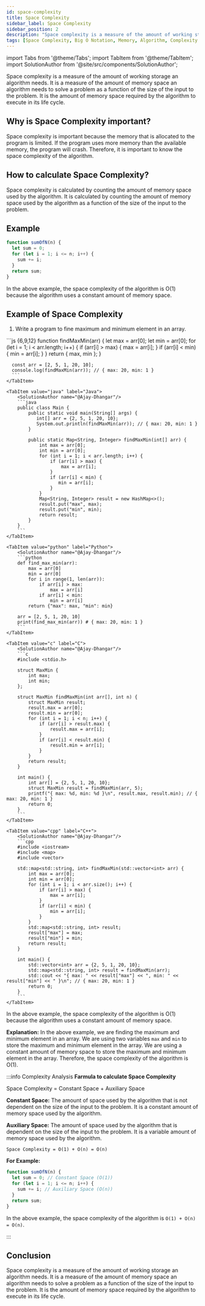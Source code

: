 ```yaml
---
id: space-complexity
title: Space Complexity
sidebar_label: Space Complexity
sidebar_position: 2
description: "Space complexity is a measure of the amount of working storage an algorithm needs. It is a measure of the amount of memory space an algorithm needs to solve a problem as a function of the size of the input to the problem. It is the amount of memory space required by the algorithm to execute in its life cycle."
tags: [Space Complexity, Big O Notation, Memory, Algorithm, Complexity Analysis, Data Structure, DSA, JavaScript, Java, Python, C, C++, Space Complexity Example, Space Complexity Calculation, Space Complexity Analysis, Space Complexity Explanation, Space Complexity Conclusion, Space Complexity Importance, Space Complexity Formula, Space Complexity Constant Space, Space Complexity Auxiliary Space, Space Complexity Example, Space Complexity Program, Space Complexity Code]
---
```


import Tabs from '@theme/Tabs';
import TabItem from '@theme/TabItem';
import SolutionAuthor from '@site/src/components/SolutionAuthor';

Space complexity is a measure of the amount of working storage an algorithm needs. It is a measure of the amount of memory space an algorithm needs to solve a problem as a function of the size of the input to the problem. It is the amount of memory space required by the algorithm to execute in its life cycle.

## Why is Space Complexity important?

Space complexity is important because the memory that is allocated to the program is limited. If the program uses more memory than the available memory, the program will crash. Therefore, it is important to know the space complexity of the algorithm.

## How to calculate Space Complexity?

Space complexity is calculated by counting the amount of memory space used by the algorithm. It is calculated by counting the amount of memory space used by the algorithm as a function of the size of the input to the problem.

## Example

```js title="Space Complexity"
function sumOfN(n) {
  let sum = 0;
  for (let i = 1; i <= n; i++) {
    sum += i;
  }
  return sum;
}
```

In the above example, the space complexity of the algorithm is O(1) because the algorithm uses a constant amount of memory space.

## Example of Space Complexity

1. Write a program to fine maximum and minimum element in an array.

<Tabs>
    <TabItem value="js" label="JavaScipt" default>
      <SolutionAuthor name="@Ajay-Dhangar"/>
      ```js {6,9,12}
      function findMaxMin(arr) {
        let max = arr[0];
        let min = arr[0];
        for (let i = 1; i < arr.length; i++) {
          if (arr[i] > max) {
            max = arr[i];
          }
          if (arr[i] < min) {
            min = arr[i];
          }
        }
        return { max, min };
      }

      const arr = [2, 5, 1, 20, 10];
      console.log(findMaxMin(arr)); // { max: 20, min: 1 }
      ```   
    </TabItem>

    <TabItem value="java" label="Java">
        <SolutionAuthor name="@Ajay-Dhangar"/>
        ```java
        public class Main {
            public static void main(String[] args) {
               int[] arr = {2, 5, 1, 20, 10};
               System.out.println(findMaxMin(arr)); // { max: 20, min: 1 }
            }
    
            public static Map<String, Integer> findMaxMin(int[] arr) {
                int max = arr[0];
                int min = arr[0];
                for (int i = 1; i < arr.length; i++) {
                    if (arr[i] > max) {
                        max = arr[i];
                    }
                    if (arr[i] < min) {
                       min = arr[i];
                    }
                }
                Map<String, Integer> result = new HashMap<>();
                result.put("max", max);
                result.put("min", min);
                return result;
            }
        }
        ```
    </TabItem>

    <TabItem value="python" label="Python">
        <SolutionAuthor name="@Ajay-Dhangar"/>
        ```python
        def find_max_min(arr):
            max = arr[0]
            min = arr[0]
            for i in range(1, len(arr)):
                if arr[i] > max:
                    max = arr[i]
                if arr[i] < min:
                    min = arr[i]
            return {"max": max, "min": min}

        arr = [2, 5, 1, 20, 10]
        print(find_max_min(arr)) # { max: 20, min: 1 }
        ```
    </TabItem>

    <TabItem value="c" label="C">
        <SolutionAuthor name="@Ajay-Dhangar"/>
        ```c
        #include <stdio.h>

        struct MaxMin {
            int max;
            int min;
        };

        struct MaxMin findMaxMin(int arr[], int n) {
            struct MaxMin result;
            result.max = arr[0];
            result.min = arr[0];
            for (int i = 1; i < n; i++) {
                if (arr[i] > result.max) {
                    result.max = arr[i];
                }
                if (arr[i] < result.min) {
                    result.min = arr[i];
                }
            }
            return result;
        }

        int main() {
            int arr[] = {2, 5, 1, 20, 10};
            struct MaxMin result = findMaxMin(arr, 5);
            printf("{ max: %d, min: %d }\n", result.max, result.min); // { max: 20, min: 1 }
            return 0;
        }
        ```
    </TabItem>

    <TabItem value="cpp" label="C++">
        <SolutionAuthor name="@Ajay-Dhangar"/>
        ```cpp
        #include <iostream>
        #include <map>
        #include <vector>

        std::map<std::string, int> findMaxMin(std::vector<int> arr) {
            int max = arr[0];
            int min = arr[0];
            for (int i = 1; i < arr.size(); i++) {
                if (arr[i] > max) {
                    max = arr[i];
                }
                if (arr[i] < min) {
                    min = arr[i];
                }
            }
            std::map<std::string, int> result;
            result["max"] = max;
            result["min"] = min;
            return result;
        }

        int main() {
            std::vector<int> arr = {2, 5, 1, 20, 10};
            std::map<std::string, int> result = findMaxMin(arr);
            std::cout << "{ max: " << result["max"] << ", min: " << result["min"] << " }\n"; // { max: 20, min: 1 }
            return 0;
        }
        ```
    </TabItem>

</Tabs>

In the above example, the space complexity of the algorithm is O(1) because the algorithm uses a constant amount of memory space.

**Explanation:** In the above example, we are finding the maximum and minimum element in an array. We are using two variables `max` and `min` to store the maximum and minimum element in the array. We are using a constant amount of memory space to store the maximum and minimum element in the array. Therefore, the space complexity of the algorithm is O(1).

:::info Complexity Analysis
**Farmula to calculate Space Complexity**

Space Complexity = Constant Space + Auxiliary Space

**Constant Space:** The amount of space used by the algorithm that is not dependent on the size of the input to the problem. It is a constant amount of memory space used by the algorithm.

**Auxiliary Space:** The amount of space used by the algorithm that is dependent on the size of the input to the problem. It is a variable amount of memory space used by the algorithm.

```plaintext title="Space Complexity"
Space Complexity = O(1) + O(n) = O(n)
```

**For Example:**

```js title="Space Complexity"
function sumOfN(n) {
  let sum = 0; // Constant Space (O(1))
  for (let i = 1; i <= n; i++) {
    sum += i; // Auxiliary Space (O(n))
  }
  return sum;
}
```

In the above example, the space complexity of the algorithm is `O(1) + O(n) = O(n)`.

:::

## Conclusion

Space complexity is a measure of the amount of working storage an algorithm needs. It is a measure of the amount of memory space an algorithm needs to solve a problem as a function of the size of the input to the problem. It is the amount of memory space required by the algorithm to execute in its life cycle.